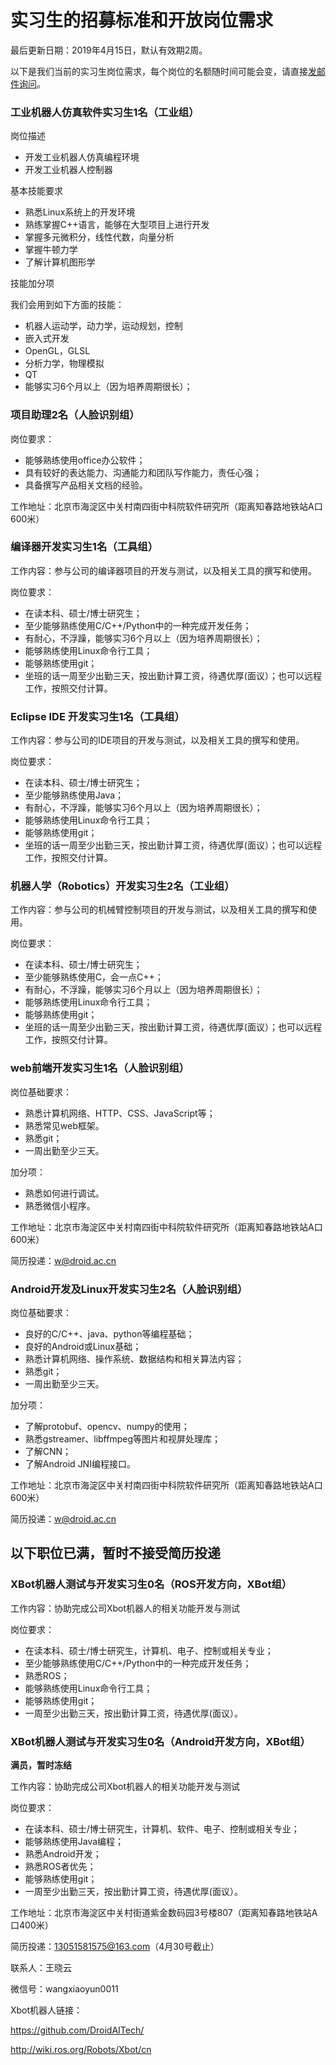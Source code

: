实习生的招募标准和开放岗位需求
=========================

最后更新日期：2019年4月15日，默认有效期2周。

以下是我们当前的实习生岗位需求，每个岗位的名额随时间可能会变，请直接[发邮件询问](mailto:wuwei@droid.ac.cn)。

### 工业机器人仿真软件实习生1名（工业组）

岗位描述

- 开发工业机器人仿真编程环境
- 开发工业机器人控制器

基本技能要求

- 熟悉Linux系统上的开发环境
- 熟练掌握C++语言，能够在大型项目上进行开发
- 掌握多元微积分，线性代数，向量分析
- 掌握牛顿力学
- 了解计算机图形学

技能加分项

我们会用到如下方面的技能：
- 机器人运动学，动力学，运动规划，控制
- 嵌入式开发
- OpenGL，GLSL
- 分析力学，物理模拟
- QT
- 能够实习6个月以上（因为培养周期很长）；

### 项目助理2名（人脸识别组）

岗位要求：
- 能够熟练使用office办公软件；
- 具有较好的表达能力、沟通能力和团队写作能力，责任心强；
- 具备撰写产品相关文档的经验。

工作地址：北京市海淀区中关村南四街中科院软件研究所（距离知春路地铁站A口600米）

### 编译器开发实习生1名（工具组）

工作内容：参与公司的编译器项目的开发与测试，以及相关工具的撰写和使用。

岗位要求：

- 在读本科、硕士/博士研究生；
- 至少能够熟练使用C/C++/Python中的一种完成开发任务；
- 有耐心，不浮躁，能够实习6个月以上（因为培养周期很长）；
- 能够熟练使用Linux命令行工具；
- 能够熟练使用git；
- 坐班的话一周至少出勤三天，按出勤计算工资，待遇优厚(面议）；也可以远程工作，按照交付计算。

### Eclipse IDE 开发实习生1名（工具组）

工作内容：参与公司的IDE项目的开发与测试，以及相关工具的撰写和使用。

岗位要求：

- 在读本科、硕士/博士研究生；
- 至少能够熟练使用Java；
- 有耐心，不浮躁，能够实习6个月以上（因为培养周期很长）；
- 能够熟练使用Linux命令行工具；
- 能够熟练使用git；
- 坐班的话一周至少出勤三天，按出勤计算工资，待遇优厚(面议）；也可以远程工作，按照交付计算。

### 机器人学（Robotics）开发实习生2名（工业组）

工作内容：参与公司的机械臂控制项目的开发与测试，以及相关工具的撰写和使用。

岗位要求：

- 在读本科、硕士/博士研究生；
- 至少能够熟练使用C，会一点C++；
- 有耐心，不浮躁，能够实习6个月以上（因为培养周期很长）；
- 能够熟练使用Linux命令行工具；
- 能够熟练使用git；
- 坐班的话一周至少出勤三天，按出勤计算工资，待遇优厚(面议）；也可以远程工作，按照交付计算。

### web前端开发实习生1名（人脸识别组）

岗位基础要求：
- 熟悉计算机网络、HTTP、CSS、JavaScript等；
- 熟悉常见web框架。
- 熟悉git；
- 一周出勤至少三天。

加分项：
- 熟悉如何进行调试。
- 熟悉微信小程序。

工作地址：北京市海淀区中关村南四街中科院软件研究所（距离知春路地铁站A口600米）

简历投递：w@droid.ac.cn

### Android开发及Linux开发实习生2名（人脸识别组）

岗位基础要求：
- 良好的C/C++、java、python等编程基础；
- 良好的Android或Linux基础；
- 熟悉计算机网络、操作系统、数据结构和相关算法内容；
- 熟悉git；
- 一周出勤至少三天。

加分项：
- 了解protobuf、opencv、numpy的使用；
- 熟悉gstreamer、libffmpeg等图片和视屏处理库；
- 了解CNN；
- 了解Android JNI编程接口。

工作地址：北京市海淀区中关村南四街中科院软件研究所（距离知春路地铁站A口600米）

简历投递：w@droid.ac.cn

## 以下职位已满，暂时不接受简历投递

### XBot机器人测试与开发实习生0名（ROS开发方向，XBot组）

工作内容：协助完成公司Xbot机器人的相关功能开发与测试

岗位要求：
- 在读本科、硕士/博士研究生，计算机、电子、控制或相关专业；
- 至少能够熟练使用C/C++/Python中的一种完成开发任务；
- 熟悉ROS；
- 能够熟练使用Linux命令行工具；
- 能够熟练使用git；
- 一周至少出勤三天，按出勤计算工资，待遇优厚(面议）。


### XBot机器人测试与开发实习生0名（Android开发方向，XBot组）

**满员，暂时冻结**

工作内容：协助完成公司Xbot机器人的相关功能开发与测试

岗位要求：
- 在读本科、硕士/博士研究生，计算机、软件、电子、控制或相关专业；
- 能够熟练使用Java编程；
- 熟悉Android开发；
- 熟悉ROS者优先；
- 能够熟练使用git；
- 一周至少出勤三天，按出勤计算工资，待遇优厚(面议）。


工作地址：北京市海淀区中关村街道紫金数码园3号楼807（距离知春路地铁站A口400米）

简历投递：13051581575@163.com（4月30号截止）

联系人：王晓云

微信号：wangxiaoyun0011

Xbot机器人链接：

https://github.com/DroidAITech/

http://wiki.ros.org/Robots/Xbot/cn

